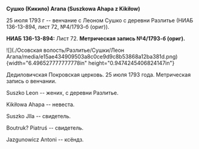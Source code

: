 **Сушко (Кикило) Агапа (Suszkowa Ahapa z Kikiłow)**

25 июля 1793 г -- венчание с Леоном Сушко с деревни Разлитье (НИАБ
136-13-894, лист 72, №4/1793-б (ориг)).

**НИАБ 136-13-894:** Лист 72. **Метрическая запись №4/1793-б (ориг).**

![](./Осовская волость/Разлитье/Сушки/Леон Агапа/media/e15ae434909503a8c0ce9d9c8b53868a12ba381d.png){width="6.496527777777778in"
height="0.9474245406824147in"}

Дедиловичская Покровская церковь. 25 июля 1793 года. Метрическая запись
о венчании.

Suszko Leon -- жених, с деревни Разлитье.

Kikiłowa Ahapa -- невеста.

Suszko Jlla -- свидетель.

Boutruk? Piatruś -- свидетель.

Jazgunowicz Antoni -- ксёндз.

